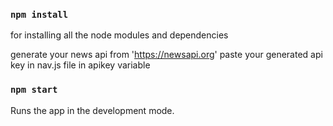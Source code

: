 
### `npm install`

for installing all the node modules and dependencies

 generate your news api from 'https://newsapi.org'
 paste your generated api key in nav.js file in apikey variable

### `npm start`
Runs the app in the development mode.<br />
